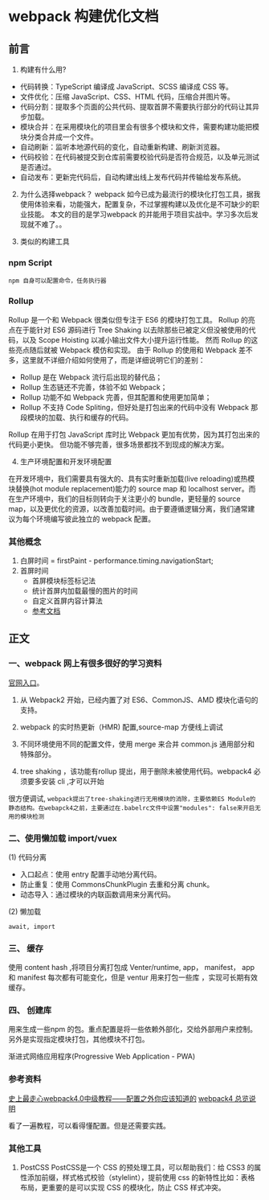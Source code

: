 # webpack 构建优化文档 
## 前言
1. 构建有什么用?
* 代码转换：TypeScript 编译成 JavaScript、SCSS 编译成 CSS 等。
* 文件优化：压缩 JavaScript、CSS、HTML 代码，压缩合并图片等。
* 代码分割：提取多个页面的公共代码、提取首屏不需要执行部分的代码让其异步加载。
* 模块合并：在采用模块化的项目里会有很多个模块和文件，需要构建功能把模块分类合并成一个文件。
* 自动刷新：监听本地源代码的变化，自动重新构建、刷新浏览器。
* 代码校验：在代码被提交到仓库前需要校验代码是否符合规范，以及单元测试是否通过。
* 自动发布：更新完代码后，自动构建出线上发布代码并传输给发布系统。
2. 为什么选择webpack？
webpack 如今已成为最流行的模块化打包工具，据我使用体验来看，功能强大，配置复杂，不过掌握构建以及优化是不可缺少的职业技能。
本文的目的是学习webpack 的并能用于项目实战中。学习多次后发现就不难了。。

3. 类似的构建工具
###  npm Script    
    npm 自身可以配置命令，任务执行器

###  Rollup
Rollup 是一个和 Webpack 很类似但专注于 ES6 的模块打包工具。 Rollup 的亮点在于能针对 ES6 源码进行 Tree Shaking 以去除那些已被定义但没被使用的代码，以及 Scope Hoisting 以减小输出文件大小提升运行性能。 然而 Rollup 的这些亮点随后就被 Webpack 模仿和实现。 由于 Rollup 的使用和 Webpack 差不多，这里就不详细介绍如何使用了，而是详细说明它们的差别：

* Rollup 是在 Webpack 流行后出现的替代品；
* Rollup 生态链还不完善，体验不如 Webpack；
* Rollup 功能不如 Webpack 完善，但其配置和使用更加简单；
* Rollup 不支持 Code Spliting，但好处是打包出来的代码中没有 Webpack 那段模块的加载、执行和缓存的代码。

Rollup 在用于打包 JavaScript 库时比 Webpack 更加有优势，因为其打包出来的代码更小更快。 但功能不够完善，很多场景都找不到现成的解决方案。

4. 生产环境配置和开发环境配置

在开发环境中，我们需要具有强大的、具有实时重新加载(live reloading)或热模块替换(hot module replacement)能力的 source map 和 localhost server。而在生产环境中，我们的目标则转向于关注更小的 bundle，更轻量的 source map，以及更优化的资源，以改善加载时间。由于要遵循逻辑分离，我们通常建议为每个环境编写彼此独立的 webpack 配置。

### 其他概念
1. 白屏时间 = firstPaint - performance.timing.navigationStart; 
2. 首屏时间
    * 首屏模块标签标记法
    * 统计首屏内加载最慢的图片的时间
    * 自定义首屏内容计算法
    * [参考文档](http://www.bubuko.com/infodetail-2265464.html)
## 正文

### 一、webpack 网上有很多很好的学习资料
[官网入口](https://www.webpackjs.com/guides/code-splitting/#%E5%85%A5%E5%8F%A3%E8%B5%B7%E7%82%B9-entry-points-)。


1. 从 Webpack2 开始，已经内置了对 ES6、CommonJS、AMD 模块化语句的支持。

2. webpack 的实时热更新（HMR) 配置,source-map 方便线上调试

3. 不同环境使用不同的配置文件，使用 merge 来合并 common.js 通用部分和特殊部分。

4. tree shaking ，该功能有rollup 提出，用于删除未被使用代码。webpack4 必须要多安装 cli ,才可以开始

很方便调试, `webpack提出了tree-shaking进行无用模块的消除，主要依赖ES Module的静态结构。在webapck4之前，主要通过在.babelrc文件中设置"modules": false来开启无用的模块检测`

### 二、使用懒加载 import/vuex

(1) 代码分离
* 入口起点：使用 entry 配置手动地分离代码。
* 防止重复：使用 CommonsChunkPlugin 去重和分离 chunk。
* 动态导入：通过模块的内联函数调用来分离代码。

(2) 懒加载

    await, import 

### 三、 缓存

使用 content hash ,将项目分离打包成 Venter/runtime, app， manifest， app 和 manifest 每次都有可能变化，但是 ventur 用来打包一些库 ，实现可长期有效缓存。


###  四、 创建库

用来生成一些npm 的包。重点配置是将一些依赖外部化，交给外部用户来控制。另外是实现指定模块打包，其他模块不打包。

渐进式网络应用程序(Progressive Web Application - PWA)



### 参考资料

[史上最走心webpack4.0中级教程——配置之外你应该知道的](https://www.cnblogs.com/dashnowords/archive/2018/09/04/9572755.html)
[webpack4 总览说明](https://www.cnblogs.com/wmhuang/p/8967639.html)

看了一遍教程，可以看得懂配置。但是还需要实践。


### 其他工具

1. PostCSS
PostCSS是一个 CSS 的预处理工具，可以帮助我们：给 CSS3 的属性添加前缀，样式格式校验（stylelint），提前使用 css 的新特性比如：表格布局，更重要的是可以实现 CSS 的模块化，防止 CSS 样式冲突。
